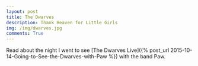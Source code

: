 ```yaml
---
layout: post
title: The Dwarves 
description: Thank Heaven for Little Girls
img: /img/dwarves.jpg
comments: True
---
```


Read about the night I went to see [The Dwarves Live]({% post_url 2015-10-14-Going-to-See-the-Dwarves-with-Paw %}) with the band Paw.
